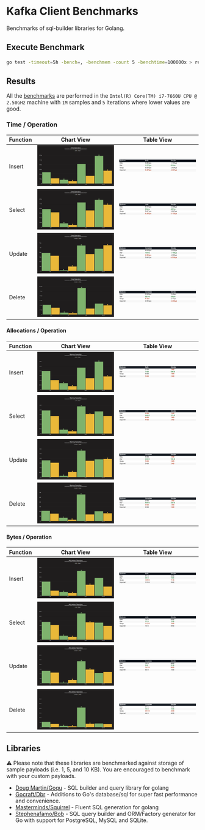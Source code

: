 # Kafka Client Benchmarks

Benchmarks of sql-builder libraries for Golang.

## Execute Benchmark

```bash
go test -timeout=5h -bench=, -benchmem -count 5 -benchtime=100000x > results/results.out
```

## Results

All the [benchmarks](/results/results.out) are performed in the `Intel(R) Core(TM) i7-7660U CPU @ 2.50GHz` machine with `1M` samples and `5` iterations where lower values are good.

### Time / Operation

|Function| Chart View                                                      | Table View                                                        |
|-----| ------------------------------------------------------------------- | --------------------------------------------------------------------- |
|Insert| ![Insert_time_bar.png](/sql-builder/results/Insert_time_bar.png) | ![Insert_time_table.png](/sql-builder/results/Insert_time_table.png) |
|Select| ![Select_time_bar.png](/sql-builder/results/Select_time_bar.png) | ![Select_time_table.png](/sql-builder/results/Select_time_table.png) |
|Update| ![Update_time_bar.png](/sql-builder/results/Update_time_bar.png) | ![Update_time_table.png](/sql-builder/results/Update_time_table.png) |
|Delete| ![Delete_time_bar.png](/sql-builder/results/Delete_time_bar.png) | ![Delete_time_table.png](/sql-builder/results/Delete_time_table.png) |

#### Allocations / Operation

|Function| Chart View                                                      | Table View                                                        |
|-----| ------------------------------------------------------------------- | --------------------------------------------------------------------- |
|Insert| ![Insert_memory_bar.png](/sql-builder/results/Insert_memory_bar.png) | ![Insert_memory_table.png](/sql-builder/results/Insert_memory_table.png) |
|Select| ![Select_memory_bar.png](/sql-builder/results/Select_memory_bar.png) | ![Select_memory_table.png](/sql-builder/results/Select_memory_table.png) |
|Update| ![Update_memory_bar.png](/sql-builder/results/Update_memory_bar.png) | ![Update_memory_table.png](/sql-builder/results/Update_memory_table.png) |
|Delete| ![Delete_memory_bar.png](/sql-builder/results/Delete_memory_bar.png) | ![Delete_memory_table.png](/sql-builder/results/Delete_memory_table.png) |

#### Bytes / Operation

|Function| Chart View                                                      | Table View                                                        |
|-----| ------------------------------------------------------------------- | --------------------------------------------------------------------- |
|Insert| ![Insert_allocations_bar.png](/sql-builder/results/Insert_allocations_bar.png) | ![Insert_allocations_table.png](/sql-builder/results/Insert_allocations_table.png) |
|Select| ![Select_allocations_bar.png](/sql-builder/results/Select_allocations_bar.png) | ![Select_allocations_table.png](/sql-builder/results/Select_allocations_table.png) |
|Update| ![Update_allocations_bar.png](/sql-builder/results/Update_allocations_bar.png) | ![Update_allocations_table.png](/sql-builder/results/Update_allocations_table.png) |
|Delete| ![Delete_allocations_bar.png](/sql-builder/results/Delete_allocations_bar.png) | ![Delete_allocations_table.png](/sql-builder/results/Delete_allocations_table.png) |

## Libraries

:warning: Please note that these libraries are benchmarked against storage of sample payloads (i.e. 1, 5, and 10 KB). You are encouraged to benchmark with your custom payloads.

- [Doug Martin/Goqu](https://github.com/doug-martin/goqu) - SQL builder and query library for golang
- [Gocraft/Dbr](https://github.com/gocraft/dbr) - Additions to Go's database/sql for super fast performance and convenience.
- [Masterminds/Squirrel](https://github.com/Masterminds/squirrel) - Fluent SQL generation for golang
- [Stephenafamo/Bob](https://github.com/stephenafamo/bob) - SQL query builder and ORM/Factory generator for Go with support for PostgreSQL, MySQL and SQLite.
